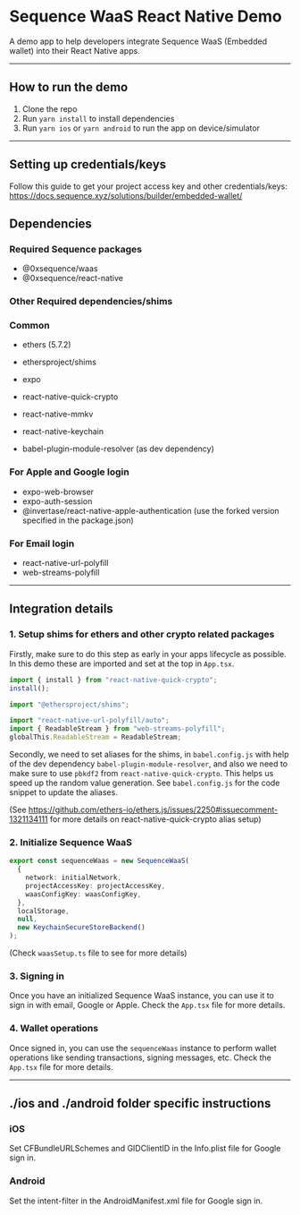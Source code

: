 # Sequence WaaS React Native Demo

A demo app to help developers integrate Sequence WaaS (Embedded wallet) into their React Native apps.

---

## How to run the demo

1. Clone the repo
2. Run `yarn install` to install dependencies
3. Run `yarn ios` or `yarn android` to run the app on device/simulator

---

## Setting up credentials/keys

Follow this guide to get your project access key and other credentials/keys: https://docs.sequence.xyz/solutions/builder/embedded-wallet/

## Dependencies

### Required Sequence packages

- @0xsequence/waas
- @0xsequence/react-native

### Other Required dependencies/shims

### Common

- ethers (5.7.2)
- ethersproject/shims
- expo
- react-native-quick-crypto
- react-native-mmkv
- react-native-keychain

- babel-plugin-module-resolver (as dev dependency)

### For Apple and Google login

- expo-web-browser
- expo-auth-session
- @invertase/react-native-apple-authentication (use the forked version specified in the package.json)

### For Email login

- react-native-url-polyfill
- web-streams-polyfill

---

## Integration details

### 1. Setup shims for ethers and other crypto related packages

Firstly, make sure to do this step as early in your apps lifecycle as possible. In this demo these are imported and set at the top in `App.tsx`.

```ts
import { install } from "react-native-quick-crypto";
install();

import "@ethersproject/shims";

import "react-native-url-polyfill/auto";
import { ReadableStream } from "web-streams-polyfill";
globalThis.ReadableStream = ReadableStream;
```

Secondly, we need to set aliases for the shims, in `babel.config.js` with help of the dev dependency `babel-plugin-module-resolver`, and also we need to make sure to use `pbkdf2` from `react-native-quick-crypto`. This helps us speed up the random value generation. See `babel.config.js` for the code snippet to update the aliases.

(See https://github.com/ethers-io/ethers.js/issues/2250#issuecomment-1321134111 for more details on react-native-quick-crypto alias setup)

### 2. Initialize Sequence WaaS

```ts
export const sequenceWaas = new SequenceWaaS(
  {
    network: initialNetwork,
    projectAccessKey: projectAccessKey,
    waasConfigKey: waasConfigKey,
  },
  localStorage,
  null,
  new KeychainSecureStoreBackend()
);
```

(Check `waasSetup.ts` file to see for more details)

### 3. Signing in

Once you have an initialized Sequence WaaS instance, you can use it to sign in with email, Google or Apple. Check the `App.tsx` file for more details.

### 4. Wallet operations

Once signed in, you can use the `sequenceWaas` instance to perform wallet operations like sending transactions, signing messages, etc. Check the `App.tsx` file for more details.

---

## ./ios and ./android folder specific instructions

### iOS

Set CFBundleURLSchemes and GIDClientID in the Info.plist file for Google sign in.

### Android

Set the intent-filter in the AndroidManifest.xml file for Google sign in.
